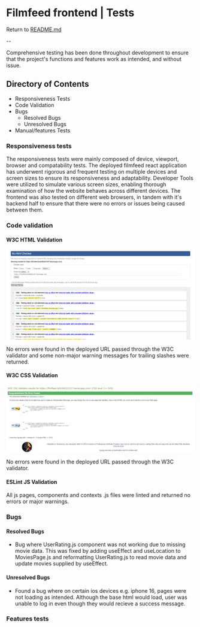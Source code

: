 # Filmfeed frontend | Tests

Return to [README.md](/README.md)

--

Comprehensive testing has been done throughout development to ensure that the project's functions and features work as intended, and without issue.

## Directory of Contents

* Responsiveness Tests
* Code Validation
* Bugs
    * Resolved Bugs
    * Unresolved Bugs
* Manual/features Tests

### Responsiveness tests

The responsiveness tests were mainly composed of device, viewport, browser and compatability tests. The deployed filmfeed react application has underwent rigorous and frequent testing on multiple devices and screen sizes to ensure its responsiveness and adaptability. Developer Tools were utilized to simulate various screen sizes, enabling thorough examination of how the website behaves across different devices. The frontend was also tested on different web browsers, in tandem with it's backend half to ensure that there were no errors or issues being caused between them.

### Code validation

#### W3C HTML Validation

![W3C HTML](/md_images/Screenshot%202024-05-05%20135951.png)

No errors were found in the deployed URL passed through the W3C validator and some non-major warning messages for trailing slashes were returned.

#### W3C CSS Validation

![W3C CSS](/md_images/Screenshot%202024-05-05%20142013.png)

No errors were found in the deployed URL passed through the W3C validator.

#### ESLint JS Validation

All js pages, components and contexts .js files were linted and returned no errors or major warnings.

### Bugs

#### Resolved Bugs

* Bug where UserRating.js component was not working due to missing movie data. This was fixed by adding useEffect and useLocation to MoviesPage.js and reformatting UserRating.js to read movie data and update movies supplied by useEffect.

#### Unresolved Bugs

* Found a bug where on certain ios devices e.g. iphone 16, pages were not loading as intended. Although the base html would load, user was unable to log in even though they would recieve a success message.

### Features tests

